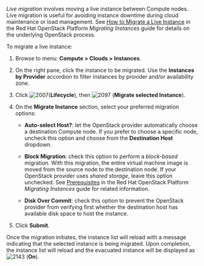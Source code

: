 *Live migration* involves moving a live instance between Compute nodes.
Live migration is useful for avoiding instance downtime during cloud
maintenance or load management. See [How to Migrate a Live
Instance](https://access.redhat.com/documentation/en/red-hat-openstack-platform/version-8/migrating-instances/#how_to_migrate_a_live_instance)
in the Red Hat OpenStack Platform *Migrating Instances* guide for
details on the underlying OpenStack process.

To migrate a live instance:

1.  Browse to menu: **Compute > Clouds > Instances**.

2.  On the right pane, click the instance to be migrated. Use the
    **Instances by Provider** accordion to filter instances by provider
    and/or availability zone.

3.  Click ![2007](../images/2007.png)(**Lifecycle**), then
    ![2097](../images/2097.png) (**Migrate selected Instance**).

4.  On the **Migrate Instance** section, select your preferred migration
    options:

      - **Auto-select Host?**: let the OpenStack provider automatically
        choose a destination Compute node. If you prefer to choose a
        specific node, uncheck this option and choose from the
        **Destination Host** dropdown.

      - **Block Migration**: check this option to perform a
        *block-based* migration. With this migration, the entire virtual
        machine image is moved from the source node to the destination
        node. If your OpenStack provider uses *shared storage*, leave
        this option unchecked. See
        [Prerequisites](https://access.redhat.com/documentation/en/red-hat-openstack-platform/version-8/migrating-instances/#prerequisites)
        in the Red Hat OpenStack Platform *Migrating Instances* guide
        for related information.

      - **Disk Over Commit**: check this option to prevent the OpenStack
        provider from verifying first whether the destination host has
        available disk space to host the instance.

5.  Click **Submit**.

Once the migration initiates, the instance list will reload with a
message indicating that the selected instance is being migrated. Upon
completion, the instance list will reload and the evacuated instance
will be displayed as ![2143](../images/2143.png) (**On**).
